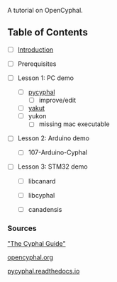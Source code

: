 A tutorial on OpenCyphal.

## Table of Contents

- [ ] [Introduction](docs/introduction.md)

- [ ] Prerequisites

- [ ] Lesson 1: PC demo
  - [ ] [pycyphal](docs/1-pc-demo/pycyphal.md)
    - [ ] improve/edit
  - [ ] [yakut](docs/1-pc-demo/yakut.md)
  - [ ] yukon
    - [ ] missing mac executable

- [ ] Lesson 2: Arduino demo
  - [ ] 107-Arduino-Cyphal

- [ ] Lesson 3: STM32 demo
  - [ ] libcanard
  - [ ] libcyphal
  - [ ] canadensis


### Sources

["The Cyphal Guide"](https://forum.opencyphal.org/t/the-cyphal-guide/778/4)

[opencyphal.org](https://opencyphal.org/)

[pycyphal.readthedocs.io](https://pycyphal.readthedocs.io/en/stable/)